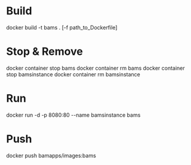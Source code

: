 ﻿# Build
docker build -t bams . [-f path_to_Dockerfile]

# Stop & Remove
docker container stop bams
docker container rm bams
docker container stop bamsinstance
docker container rm bamsinstance

# Run
docker run -d -p 8080:80 --name bamsinstance bams

# Push
docker push bamapps/images:bams